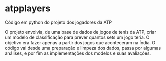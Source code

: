 # atpplayers
Código em python do projeto dos jogadores da ATP

O projeto envolvia, de uma base de dados de jogos de tenis da ATP, criar um modelo de classificação para prever quantos sets um jogo teria.
O objetivo era fazer apenas a partir dos jogos que aconteceram na Índia. 
O código vai desde uma preparação e limpeza dos dados, passa por algumas análises, e por fim as implementações dos modelos e suas avaliações. 


